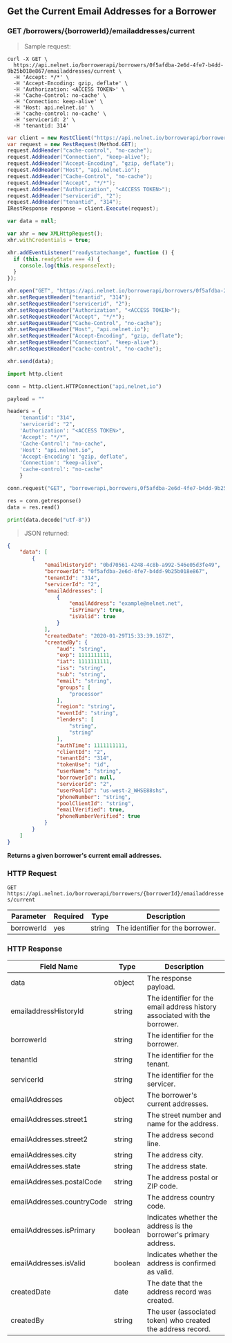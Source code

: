 <!--Endpoint introduction -->
## Get the Current Email Addresses for a Borrower

### GET /borrowers/{borrowerId}/emailaddresses/current

<!-- RIGHT: code samples -->

> Sample request:

```shell
curl -X GET \
  https://api.nelnet.io/borrowerapi/borrowers/0f5afdba-2e6d-4fe7-b4dd-9b25b018e867/emailaddresses/current \
  -H 'Accept: */*' \
  -H 'Accept-Encoding: gzip, deflate' \
  -H 'Authorization: <ACCESS TOKEN>' \
  -H 'Cache-Control: no-cache' \
  -H 'Connection: keep-alive' \
  -H 'Host: api.nelnet.io' \
  -H 'cache-control: no-cache' \
  -H 'servicerid: 2' \
  -H 'tenantid: 314'
```

```csharp
var client = new RestClient("https://api.nelnet.io/borrowerapi/borrowers/0f5afdba-2e6d-4fe7-b4dd-9b25b018e867/emailaddresses/current");
var request = new RestRequest(Method.GET);
request.AddHeader("cache-control", "no-cache");
request.AddHeader("Connection", "keep-alive");
request.AddHeader("Accept-Encoding", "gzip, deflate");
request.AddHeader("Host", "api.nelnet.io");
request.AddHeader("Cache-Control", "no-cache");
request.AddHeader("Accept", "*/*");
request.AddHeader("Authorization", "<ACCESS TOKEN>");
request.AddHeader("servicerid", "2");
request.AddHeader("tenantid", "314");
IRestResponse response = client.Execute(request);
```

```javascript
var data = null;

var xhr = new XMLHttpRequest();
xhr.withCredentials = true;

xhr.addEventListener("readystatechange", function () {
  if (this.readyState === 4) {
    console.log(this.responseText);
  }
});

xhr.open("GET", "https://api.nelnet.io/borrowerapi/borrowers/0f5afdba-2e6d-4fe7-b4dd-9b25b018e867/addresses/current");
xhr.setRequestHeader("tenantid", "314");
xhr.setRequestHeader("servicerid", "2");
xhr.setRequestHeader("Authorization", "<ACCESS TOKEN>");
xhr.setRequestHeader("Accept", "*/*");
xhr.setRequestHeader("Cache-Control", "no-cache");
xhr.setRequestHeader("Host", "api.nelnet.io");
xhr.setRequestHeader("Accept-Encoding", "gzip, deflate");
xhr.setRequestHeader("Connection", "keep-alive");
xhr.setRequestHeader("cache-control", "no-cache");

xhr.send(data);
```

```python
import http.client

conn = http.client.HTTPConnection("api,nelnet,io")

payload = ""

headers = {
    'tenantid': "314",
    'servicerid': "2",
    'Authorization': "<ACCESS TOKEN>",
    'Accept': "*/*",
    'Cache-Control': "no-cache",
    'Host': "api.nelnet.io",
    'Accept-Encoding': "gzip, deflate",
    'Connection': "keep-alive",
    'cache-control': "no-cache"
    }

conn.request("GET", "borrowerapi,borrowers,0f5afdba-2e6d-4fe7-b4dd-9b25b018e867,addresses,current", payload, headers)

res = conn.getresponse()
data = res.read()

print(data.decode("utf-8"))
```

> JSON returned:

```json
{
    "data": [
        {
            "emailHistoryId": "0bd70561-4248-4c8b-a992-546e05d3fe49",
            "borrowerId": "0f5afdba-2e6d-4fe7-b4dd-9b25b018e867",
            "tenantId": "314",
            "servicerId": "2",
            "emailAddresses": [
                {
                    "emailAddress": "example@nelnet.net",
                    "isPrimary": true,
                    "isValid": true
                }
            ],
            "createdDate": "2020-01-29T15:33:39.167Z",
            "createdBy": {
                "aud": "string",
                "exp": 1111111111,
                "iat": 1111111111,
                "iss": "string",
                "sub": "string",
                "email": "string",
                "groups": [
                    "processor"
                ],
                "region": "string",
                "eventId": "string",
                "lenders": [
                    "string",
                    "string"
                ],
                "authTime": 1111111111,
                "clientId": "2",
                "tenantId": "314",
                "tokenUse": "id",
                "userName": "string",
                "borrowerId": null,
                "servicerId": "2",
                "userPoolId": "us-west-2_WHSE88shs",
                "phoneNumber": "string",
                "poolClientId": "string",
                "emailVerified": true,
                "phoneNumberVerified": true
            }
        }
    ]
}
```

<!-- LEFT: documentation -->

**Returns a given borrower's current email addresses.**

### HTTP Request

`GET https://api.nelnet.io/borrowerapi/borrowers/{borrowerId}/emailaddresses/current`

Parameter | Required | Type   | Description
----------| -------- | ------ | -----------
borrowerId | yes | string | The identifier for the borrower.

### HTTP Response

Field Name | Type | Description
---------- | ------- | -------
data | object | The response payload.
emailaddressHistoryId | string | The identifier for the email address history associated with the borrower.
borrowerId | string | The identifier for the borrower.
tenantId | string | The identifier for the tenant.
servicerId | string | The identifier for the servicer.
emailAddresses | object | The borrower's current addresses.
emailAddresses.street1 | string | The street number and name for the address.
emailAddresses.street2 | string | The address second line.
emailAddresses.city | string | The address city.
emailAddresses.state | string | The address state.
emailAddresses.postalCode | string | The address postal or ZIP code.
emailAddresses.countryCode | string | The address country code.
emailAddresses.isPrimary | boolean | Indicates whether the address is the borrower's primary address.
emailAddresses.isValid | boolean | Indicates whether the address is confirmed as valid.
createdDate | date | The date that the address record was created.
createdBy | string | The user (associated token) who created the address record.